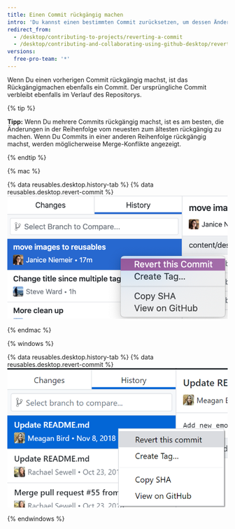 ```yaml
---
title: Einen Commit rückgängig machen
intro: 'Du kannst einen bestimmten Commit zurücksetzen, um dessen Änderungen aus deinem Branch zu entfernen.'
redirect_from:
  - /desktop/contributing-to-projects/reverting-a-commit
  - /desktop/contributing-and-collaborating-using-github-desktop/reverting-a-commit
versions:
  free-pro-team: '*'
---
```

Wenn Du einen vorherigen Commit rückgängig machst, ist das Rückgängigmachen ebenfalls ein Commit. Der ursprüngliche Commit verbleibt ebenfalls im Verlauf des Repositorys.

{% tip %}

**Tipp:** Wenn Du mehrere Commits rückgängig machst, ist es am besten, die Änderungen in der Reihenfolge vom neuesten zum ältesten rückgängig zu machen. Wenn Du Commits in einer anderen Reihenfolge rückgängig machst, werden möglicherweise Merge-Konflikte angezeigt.

{% endtip %}

{% mac %}

{% data reusables.desktop.history-tab %}
{% data reusables.desktop.revert-commit %}
  ![Die Option „Revert“ (Rückgängig machen) oberhalb der Diff-Ansicht](/assets/images/help/desktop/commit-revert-mac.png)

{% endmac %}

{% windows %}

{% data reusables.desktop.history-tab %}
{% data reusables.desktop.revert-commit %}
  ![Die Option „Revert“ (Rückgängig machen) oberhalb der Diff-Ansicht](/assets/images/help/desktop/commit-revert-win.png)

{% endwindows %}
